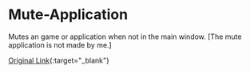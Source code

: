 # Mute-Application
Mutes an game or application when not in the main window. [The mute application is not made by me.]

[Original Link][1]{:target="_blank"}

[1]: https://superuser.com/questions/1438597/how-do-i-make-windows-mute-background-applications
